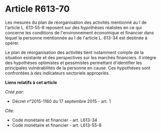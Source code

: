 # Article R613-70

Les mesures du plan de réorganisation des activités mentionné au I de l'article L. 613-55-8 reposent sur des hypothèses
réalistes en ce qui concerne les conditions de l'environnement économique et financier dans lequel la personne mentionnée au
I de l'article L. 613-34 est destinée à opérer.

Le plan de réorganisation des activités tient notamment compte de la situation existante et des perspectives sur les marchés
financiers. Il intègre des hypothèses optimistes et pessimistes permettant d'identifier les principales vulnérabilités de la
personne en cause. Ces hypothèses sont confrontées à des indicateurs sectoriels appropriés.

**Liens relatifs à cet article**

_Créé par_:

  - Décret n°2015-1160 du 17 septembre 2015 - art. 1

_Cite_:

  - Code monétaire et financier - art. L613-34
  - Code monétaire et financier - art. L613-55-8
